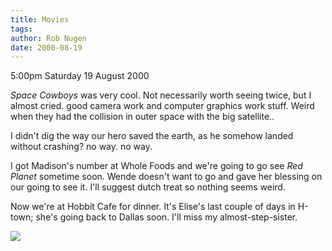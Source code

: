 ```yaml
---
title: Movies
tags: 
author: Rob Nugen
date: 2000-08-19
---
```


<p class=date>5:00pm Saturday 19 August 2000</p>

<p><em>Space Cowboys</em> was very cool.  Not necessarily worth seeing
twice, but I almost cried.  good camera work and computer graphics work
stuff.  Weird when they had the collision in outer space with the big
satellite..

<p>I didn't dig the way our hero saved the earth, as he somehow landed
without crashing?  no way.  no way.

<p>I got Madison's number at Whole Foods and we're going to go see <em>Red
Planet</em> sometime soon.  Wende doesn't want to go and gave her blessing
on our going to see it.  I'll suggest dutch treat so nothing seems weird.

<p>Now we're at Hobbit Cafe for dinner.  It's Elise's last couple of days in
H-town; she's going back to Dallas soon.  I'll miss my almost-step-sister.

<p><img src="/images/rob/wL-ROB.gif">

